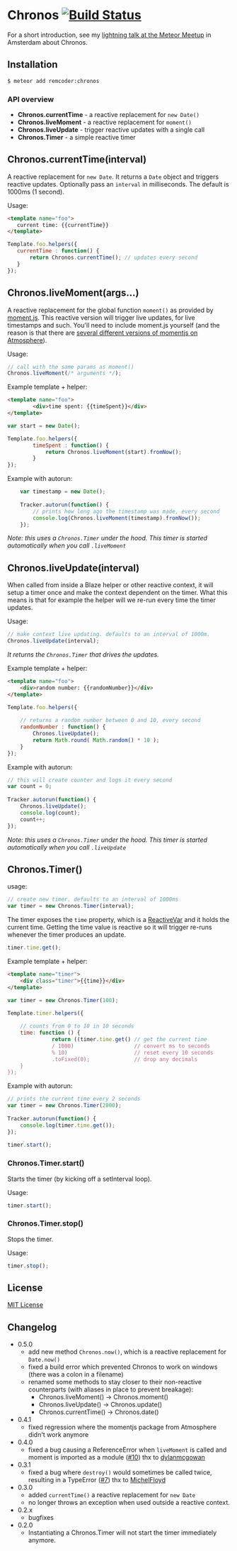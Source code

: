 # Chronos [![Build Status](https://travis-ci.org/remcoder/chronos.svg?branch=master)](https://travis-ci.org/remcoder/chronos)

For a short introduction, see my [lightning talk at the Meteor Meetup](http://vimeo.com/129601361) in Amsterdam about Chronos.

## Installation

```bash
$ meteor add remcoder:chronos
```

### API overview

 * __Chronos.currentTime__ - a reactive replacement for `new Date()`
 * __Chronos.liveMoment__ - a reactive replacement for `moment()` 
 * __Chronos.liveUpdate__ - trigger reactive updates with a single call 
 * __Chronos.Timer__ - a simple reactive timer

## Chronos.currentTime(interval)
A reactive replacement for `new Date`. It returns a `Date` object and triggers reactive updates.
Optionally pass an `interval` in milliseconds. The default is 1000ms (1 second).

Usage:

```html
<template name="foo">
   current time: {{currentTime}}
</template>
```

```javascript
Template.foo.helpers({
   currentTime : function() {
       return Chronos.currentTime(); // updates every second
   }
});
```
	
## Chronos.liveMoment(args...)
A reactive replacement for the global function `moment()` as provided by [moment.js](http://momentjs.com/). This reactive version will trigger live updates, for live timestamps and such.
 You'll need to include moment.js yourself (and the reason is that there are [several different versions of momentjs on Atmosphere](https://atmospherejs.com/?q=moment)).

Usage:

```javascript
// call with the same params as moment()
Chronos.liveMoment(/* arguments */); 
```
 
Example template + helper:

```html
<template name="foo">
		<div>time spent: {{timeSpent}}</div>
</template>
```

```javascript
var start = new Date();

Template.foo.helpers({
		timeSpent : function() {
    		return Chronos.liveMoment(start).fromNow();
		}
});
```

Example with autorun:

```javascript
	var timestamp = new Date();
	
	Tracker.autorun(function() {
		// prints how long ago the timestamp was made, every second
		console.log(Chronos.liveMoment(timestamp).fromNow());
	});
```
	
_Note: this uses a `Chronos.Timer` under the hood. This timer is started automatically when you call `.liveMoment`_

## Chronos.liveUpdate(interval)
When called from inside a Blaze helper or other reactive context, it will setup a timer once and make the context dependent on the timer. What this means is that for example the helper will we re-run every time the timer updates.

Usage:

```javascript
// make context live updating. defaults to an interval of 1000m.
Chronos.liveUpdate(interval);
```

_It returns the `Chronos.Timer` that drives the updates._
	
Example template + helper:

```html	
<template name="foo">
	<div>random number: {{randomNumber}}</div>
</template>
```	

```javascript
Template.foo.helpers({
	
	// returns a random number between 0 and 10, every second
	randomNumber : function() {
		Chronos.liveUpdate();
		return Math.round( Math.random() * 10 );
	}
});
```

Example with autorun:

```javascript
// this will create counter and logs it every second
var count = 0;
	
Tracker.autorun(function() {
	Chronos.liveUpdate();
	console.log(count);
	count++;
});
```
	
_Note: this uses a `Chronos.Timer` under the hood. This timer is started automatically when you call `.liveUpdate`_


 
## Chronos.Timer()
usage:

```javascript
// create new timer. defaults to an interval of 1000ms
var timer = new Chronos.Timer(interval);
```
	
The timer exposes the `time` property, which is a [ReactiveVar](http://docs.meteor.com/#/full/reactivevar) and it holds the current time.
Getting the time value is reactive so it will trigger re-runs whenever the timer produces an update.

```javascript
timer.time.get();
```

Example template + helper:

```html	
<template name="timer">
	<div class="timer">{{time}}</div>
</template>
```

```javascript	
var timer = new Chronos.Timer(100);

Template.timer.helpers({
	
	// counts from 0 to 10 in 10 seconds
	time: function () {
	          return ((timer.time.get() // get the current time
	          / 1000)                   // convert ms to seconds
	          % 10)						// reset every 10 seconds
	          .toFixed(0);				// drop any decimals
	}	
});
```

Example with autorun: 	

```javascript
// prints the current time every 2 seconds
var timer = new Chronos.Timer(2000);
	
Tracker.autorun(function() {
	console.log(timer.time.get());
});
	
timer.start();
```

### Chronos.Timer.start()
Starts the timer (by kicking off a setInterval loop). 

Usage:

```javascript
timer.start();
```	

### Chronos.Timer.stop()
Stops the timer.

Usage:

```javascript
timer.stop();
```	

## License

[MIT License](LICENSE.txt)

## Changelog
 - 0.5.0
     - add new method `Chronos.now()`, which is a reactive replacement for `Date.now()`
     - fixed a build error which prevented Chronos to work on windows (there was a colon in a filename)
     - renamed some methods to stay closer to their non-reactive counterparts (with aliases in place to prevent breakage):
     	- Chronos.liveMoment() -> Chronos.moment()
     	- Chronos.liveUpdate() -> Chronos.update()
     	- Chronos.currentTime() -> Chronos.date()
 - 0.4.1
 	- fixed regression where the momentjs package from Atmosphere didn't work anymore
 - 0.4.0
    - fixed a bug causing a ReferenceError when `liveMoment` is called and moment is imported as a module
  ([#10](https://github.com/remcoder/chronos/issues/10))
  thx to [dylanmcgowan](https://github.com/dylanmcgowan)
 - 0.3.1
 	 - fixed a bug where `destroy()` would sometimes be called twice, resulting in a TypeError ([#7](https://github.com/remcoder/chronos/issues/7))
 	 thx to [MichelFloyd](https://github.com/MichelFloyd)
 - 0.3.0
	 - added `currentTime()` a reactive replacement for `new Date`
   	 - no longer throws an exception when used outside a reactive context.
 - 0.2.x
 	- bugfixes
 - 0.2.0
 	- Instantiating a Chronos.Timer will not start the timer immediately anymore.
